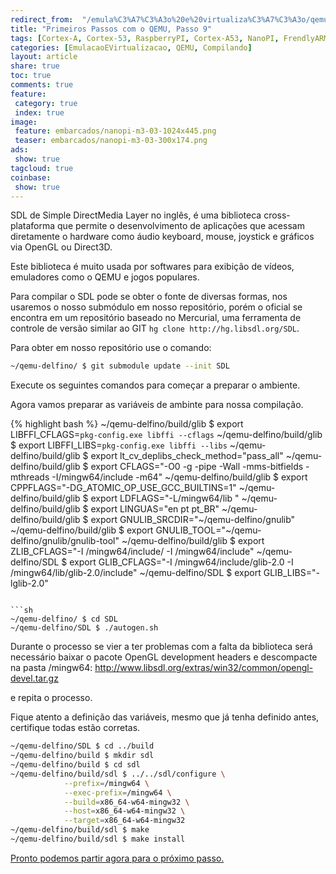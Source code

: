```yaml
---
redirect_from:  "/emula%C3%A7%C3%A3o%20e%20virtualiza%C3%A7%C3%A3o/qemu/compilando/Primeiros_Passos_com_o_QEMU-parte-9/"
title: "Primeiros Passos com o QEMU, Passo 9" 
tags: [Cortex-A, Cortex-53, RaspberryPI, Cortex-A53, NanoPI, FrendlyARM, ARM, Intel, TBB,  Emulação, Virtualização, KVM, QEMU, VMware, VirtualBox, VBox, Hiper-V, Xen, GNU ARM Eclipse, Eclipse, Windows, RTOS, uOS, SDL, Games, Hardware, OpenGL, DirectX, Mouse, Keyboard, Video, Simple Direct Media Layar, Joystick ]
categories: [EmulacaoEVirtualizacao, QEMU, Compilando]
layout: article
share: true
toc: true
comments: true
feature:
 category: true
 index: true
image:
 feature: embarcados/nanopi-m3-03-1024x445.png
 teaser: embarcados/nanopi-m3-03-300x174.png
ads: 
 show: true
tagcloud: true
coinbase:
 show: true
---
```


SDL de Simple DirectMedia Layer no inglês, é uma biblioteca cross-plataforma 
que permite o desenvolvimento de aplicações que acessam diretamente o hardware 
como áudio keyboard, mouse, joystick e gráficos via OpenGL ou Direct3D.

<!--more-->
	
Este biblioteca é muito usada por softwares para exibição de vídeos, emuladores como o QEMU e jogos populares.

Para compilar o SDL pode se obter o fonte de diversas formas, nos usaremos o nosso submódulo em nosso repositório, porém o oficial se encontra em um repositório baseado no Mercurial, uma ferramenta de controle de versão similar ao GIT `hg clone http://hg.libsdl.org/SDL`.

Para obter em nosso repositório use o comando:

```sh
~/qemu-delfino/ $ git submodule update --init SDL
```


Execute os seguintes comandos para começar a preparar o ambiente.



Agora vamos preparar as variáveis de ambinte para nossa compilação.

{% highlight bash %}
~/qemu-delfino/build/glib $ export LIBFFI_CFLAGS=`pkg-config.exe libffi --cflags`
~/qemu-delfino/build/glib $ export LIBFFI_LIBS=`pkg-config.exe libffi --libs`
~/qemu-delfino/build/glib $ export lt_cv_deplibs_check_method="pass_all"
~/qemu-delfino/build/glib $ export CFLAGS="-O0 -g -pipe -Wall -mms-bitfields -mthreads -I/mingw64/include -m64"
~/qemu-delfino/build/glib $ export CPPFLAGS="-DG_ATOMIC_OP_USE_GCC_BUILTINS=1"
~/qemu-delfino/build/glib $ export LDFLAGS="-L/mingw64/lib "
~/qemu-delfino/build/glib $ export LINGUAS="en pt pt_BR"
~/qemu-delfino/build/glib $ export GNULIB_SRCDIR="~/qemu-delfino/gnulib"  
~/qemu-delfino/build/glib $ export GNULIB_TOOL="~/qemu-delfino/gnulib/gnulib-tool"
~/qemu-delfino/build/glib $ export ZLIB_CFLAGS="-I /mingw64/include/ -I /mingw64/include" 
~/qemu-delfino/SDL $ export GLIB_CFLAGS="-I /mingw64/include/glib-2.0 -I /mingw64/lib/glib-2.0/include"
~/qemu-delfino/SDL $ export GLIB_LIBS="-lglib-2.0"

```

```sh
~/qemu-delfino/ $ cd SDL
~/qemu-delfino/SDL $ ./autogen.sh
```
Durante o processo se vier a ter problemas com a falta da biblioteca será necessário baixar o pacote OpenGL development headers e descompacte na pasta /mingw64:
    http://www.libsdl.org/extras/win32/common/opengl-devel.tar.gz

e repita o processo.

Fique atento a definição das variáveis, mesmo que já tenha definido antes, certifique todas estão corretas.

```sh
~/qemu-delfino/SDL $ cd ../build
~/qemu-delfino/build $ mkdir sdl
~/qemu-delfino/build $ cd sdl
~/qemu-delfino/build/sdl $ ../../sdl/configure \
            --prefix=/mingw64 \
            --exec-prefix=/mingw64 \
            --build=x86_64-w64-mingw32 \
            --host=x86_64-w64-mingw32 \
            --target=x86_64-w64-mingw32 
~/qemu-delfino/build/sdl $ make
~/qemu-delfino/build/sdl $ make install
```

[Pronto podemos partir agora para o próximo passo.](http://carlosdelfino.eti.br/emulacaoevirtualizacao/qemu/compilando/Primeiros_Passos_com_o_QEMU-passo-10/)